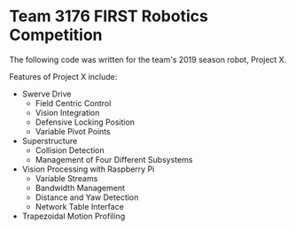 # Team 3176 FIRST Robotics Competition

The following code was written for the team's 2019 season robot, Project X. 

Features of Project X include: 

- Swerve Drive
   - Field Centric Control 
   - Vision Integration
   - Defensive Locking Position
   - Variable Pivot Points
- Superstructure
   - Collision Detection 
   - Management of Four Different Subsystems
- Vision Processing with Raspberry Pi
   - Variable Streams
   - Bandwidth Management
   - Distance and Yaw Detection
   - Network Table Interface
- Trapezoidal Motion Profiling 
 
   

